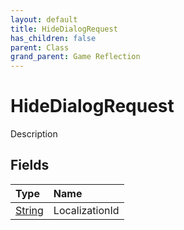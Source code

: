 ```yaml
---
layout: default
title: HideDialogRequest
has_children: false
parent: Class
grand_parent: Game Reflection
---
```

# HideDialogRequest
Description 

## Fields

| Type | Name |
|:-------------|:--------------|
| [String](/docs/game-reflection/components/string) | LocalizationId |

